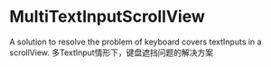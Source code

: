 # MultiTextInputScrollView
A solution to resolve the problem of keyboard covers textInputs in a scrollView.
多TextInput情形下，键盘遮挡问题的解决方案


